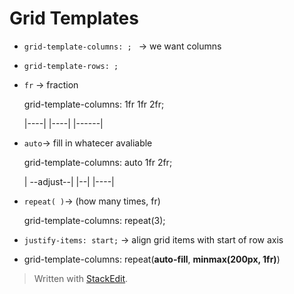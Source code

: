
# Grid Templates
* ``grid-template-columns: ; `` → we want columns
* ``grid-template-rows: ;``

* ``fr`` → fraction <p>
	grid-template-columns: 1fr 1fr 2fr; <p>
	|----| |----| |------|
	
* ``auto``→ fill in whatecer avaliable <p>
	grid-template-columns: auto 1fr 2fr; <p>
	| --adjust--| |--| |----|

* ``repeat( )``→ (how many times, fr) <p>
grid-template-columns: repeat(3);
	
* ``justify-items: start;``  → align grid items with start of row axis

* grid-template-columns: repeat(**auto-fill**, **minmax(200px, 1fr)**)  

> Written with [StackEdit](https://stackedit.io/).
<!--stackedit_data:
eyJoaXN0b3J5IjpbLTQ3MzUzMjYxOSwxMDk3NTY3OTAyLC04NT
c0ODEzNDBdfQ==
-->